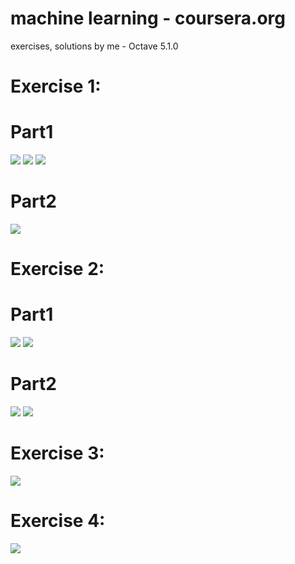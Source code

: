 # machine learning - coursera.org 
exercises, solutions by me - Octave 5.1.0

# Exercise 1:

# Part1
![](https://i.imgur.com/6VY64XO.jpg)
![](https://i.imgur.com/3vSZ1cL.jpg)
![](https://i.imgur.com/qKldUxu.jpg)

# Part2
![](https://i.imgur.com/BGtOheP.jpg)

# Exercise 2:

# Part1
![](https://i.imgur.com/KvL4vcz.jpg)
![](https://i.imgur.com/zM99YGZ.jpg)

# Part2
![](https://i.imgur.com/v6xiaQF.jpg)
![](https://i.imgur.com/EB1cAqj.jpg)

# Exercise 3:

![](https://i.imgur.com/rbUEjEb.jpg)

# Exercise 4:
![](https://i.imgur.com/QoITq2W.jpg)
